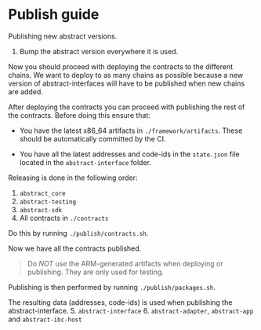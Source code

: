 # Publish guide

Publishing new abstract versions.

1. Bump the abstract version everywhere it is used.

Now you should proceed with deploying the contracts to the different chains. We want to deploy to as many chains as possible because a new version of abstract-interfaces will have to be published when new chains are added.

After deploying the contracts you can proceed with publishing the rest of the contracts. Before doing this ensure that:

- You have the latest x86_64 artifacts in `./framework/artifacts`. These should be automatically committed by the CI.
<!-- - You have updated the version abstract-interfaces for all its dependencies. -->
- You have all the latest addresses and code-ids in the `state.json` file located in the `abstract-interface` folder.

Releasing is done in the following order:

1. `abstract_core`
2. `abstract-testing`
3. `abstract-sdk`
4. All contracts in `./contracts`

Do this by running `./publish/contracts.sh`.

Now we have all the contracts published.

> Do *NOT* use the ARM-generated artifacts when deploying or publishing. They are only used for testing.

Publishing is then performed by running `./publish/packages.sh`.

The resulting data (addresses, code-ids) is used when publishing the abstract-interface.
5. `abstract-interface`
6. `abstract-adapter`, `abstract-app` and `abstract-ibc-host`
